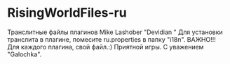 # RisingWorldFiles-ru
Транслитные файлы плагинов Mike Lashober "Devidian " 
Для установки транслита в плагине, помесите ru.properties в папку "i18n".
ВАЖНО!!! Для каждого плагина, свой файл.:) Приятной игры. C уважением "Galochka".
